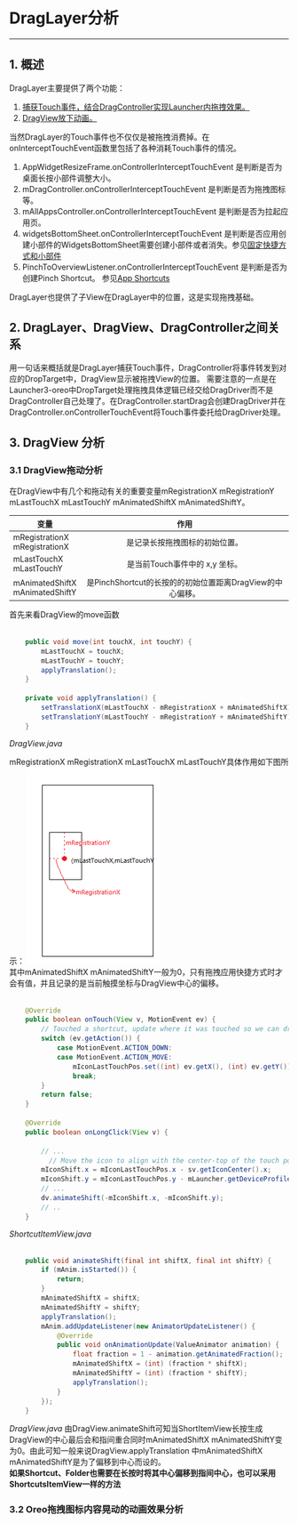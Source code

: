 # DragLayer分析
----

## 1. 概述
DragLayer主要提供了两个功能：
1. [捕获Touch事件，结合DragController实现Launcher内拖拽效果。](./DragAnalysis.md)
2. [DragView放下动画。](./DragLayerAnim.md)

当然DragLayer的Touch事件也不仅仅是被拖拽消费掉。在onInterceptTouchEvent函数里包括了各种消耗Touch事件的情况。
1. AppWidgetResizeFrame.onControllerInterceptTouchEvent 是判断是否为桌面长按小部件调整大小。
2. mDragController.onControllerInterceptTouchEvent 是判断是否为拖拽图标等。
3. mAllAppsController.onControllerInterceptTouchEvent 是判断是否为拉起应用页。
4. widgetsBottomSheet.onControllerInterceptTouchEvent 是判断是否应用创建小部件的WidgetsBottomSheet需要创建小部件或者消失。参见[固定快捷方式和小部件](https://developer.android.google.cn/about/versions/oreo/android-8.0.html)
5. PinchToOverviewListener.onControllerInterceptTouchEvent 是判断是否为创建Pinch Shortcut。 参见[App Shortcuts](https://developer.android.google.cn/about/versions/oreo/android-8.0.html)

DragLayer也提供了子View在DragLayer中的位置，这是实现拖拽基础。

## 2. DragLayer、DragView、DragController之间关系
用一句话来概括就是DragLayer捕获Touch事件，DragController将事件转发到对应的DropTarget中，DragView显示被拖拽View的位置。
需要注意的一点是在Launcher3-oreo中DropTarget处理拖拽具体逻辑已经交给DragDriver而不是DragController自己处理了。在DragController.startDrag会创建DragDriver并在DragController.onControllerTouchEvent将Touch事件委托给DragDriver处理。

## 3. DragView 分析
### 3.1 DragView拖动分析
在DragView中有几个和拖动有关的重要变量mRegistrationX mRegistrationY mLastTouchX mLastTouchY mAnimatedShiftX mAnimatedShiftY。  

|变量     |作用     |
| ------- | :-----: |
| mRegistrationX<br>mRegistrationX | 是记录长按拖拽图标的初始位置。|
| mLastTouchX<br>mLastTouchY | 是当前Touch事件中的 x,y 坐标。|
| mAnimatedShiftX<br>mAnimatedShiftY | 是PinchShortcut的长按的的初始位置距离DragView的中心偏移。|
首先来看DragView的move函数
```java {.line-numbers}

    public void move(int touchX, int touchY) {
        mLastTouchX = touchX;
        mLastTouchY = touchY;
        applyTranslation();
    }

    private void applyTranslation() {
        setTranslationX(mLastTouchX - mRegistrationX + mAnimatedShiftX);
        setTranslationY(mLastTouchY - mRegistrationY + mAnimatedShiftY);
    }

```
_DragView.java_

mRegistrationX mRegistrationX mLastTouchX mLastTouchY具体作用如下图所示：
![DragView](./images/DragView.png)  
其中mAnimatedShiftX mAnimatedShiftY一般为0，只有拖拽应用快捷方式时才会有值，并且记录的是当前触摸坐标与DragView中心的偏移。
```java {.line-numbers}

    @Override
    public boolean onTouch(View v, MotionEvent ev) {
        // Touched a shortcut, update where it was touched so we can drag from there on long click.
        switch (ev.getAction()) {
            case MotionEvent.ACTION_DOWN:
            case MotionEvent.ACTION_MOVE:
                mIconLastTouchPos.set((int) ev.getX(), (int) ev.getY());
                break;
        }
        return false;
    }

    @Override
    public boolean onLongClick(View v) {

        // ...
          // Move the icon to align with the center-top of the touch point
        mIconShift.x = mIconLastTouchPos.x - sv.getIconCenter().x;
        mIconShift.y = mIconLastTouchPos.y - mLauncher.getDeviceProfile().iconSizePx;
        // ...
        dv.animateShift(-mIconShift.x, -mIconShift.y);
        // ..
    }

```
_ShortcutItemView.java_

```java {.line-numbers}

    public void animateShift(final int shiftX, final int shiftY) {
        if (mAnim.isStarted()) {
            return;
        }
        mAnimatedShiftX = shiftX;
        mAnimatedShiftY = shiftY;
        applyTranslation();
        mAnim.addUpdateListener(new AnimatorUpdateListener() {
            @Override
            public void onAnimationUpdate(ValueAnimator animation) {
                float fraction = 1 - animation.getAnimatedFraction();
                mAnimatedShiftX = (int) (fraction * shiftX);
                mAnimatedShiftY = (int) (fraction * shiftY);
                applyTranslation();
            }
        });
    }

```
_DragView.java_
由DragView.animateShift可知当ShortItemView长按生成DragView的中心最后会和指间重合同时mAnimatedShiftX mAnimatedShiftY变为0。由此可知一般来说DragView.applyTranslation 中mAnimatedShiftX mAnimatedShiftY是为了偏移到中心而设的。  
**如果Shortcut、Folder也需要在长按时将其中心偏移到指间中心，也可以采用ShortcutsItemView一样的方法** 

### 3.2 Oreo拖拽图标内容晃动的动画效果分析







